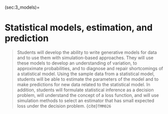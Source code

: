 (sec:3_models)=
# Statistical models, estimation, and prediction

> Students will develop the ability to write generative models for data and to use them with simulation-based approaches. They will use these models to develop an understanding of variation, to approximate probabilities, and to diagnose and repair shortcomings of a statistical model. Using the sample data from a statistical model, students will be able to estimate the parameters of the model and to make predictions for new data related to the statistical model. In addition, students will formulate statistical inference as a decision problem, will understand the concept of a loss function, and will use simulation methods to select an estimator that has small expected loss under the decision problem.
  {cite}`TMM026`
